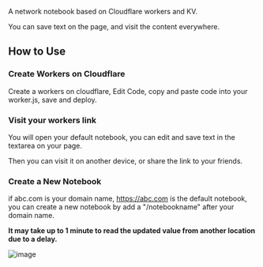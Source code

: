 A network notebook based on Cloudflare workers and KV.

You can save text on the page, and visit the content everywhere.

## How to Use

### Create Workers on Cloudflare

Create a workers on cloudflare, Edit Code, copy and paste code into your worker.js, save and deploy.

### Visit your workers link
You will open your default notebook, you can edit and save text in the textarea on your page. 

Then you can visit it on another device, or share the link to your friends.

### Create a New Notebook
if abc.com is your domain name, https://abc.com is the default notebook, you can create a new notebook by add a "/notebookname" after your domain name.

**It may take up to 1 minute to read the updated value from another location due to a delay.**

![image](https://github.com/user-attachments/assets/70c781d1-6fcc-49d7-88f5-46f4cbcf2905)

